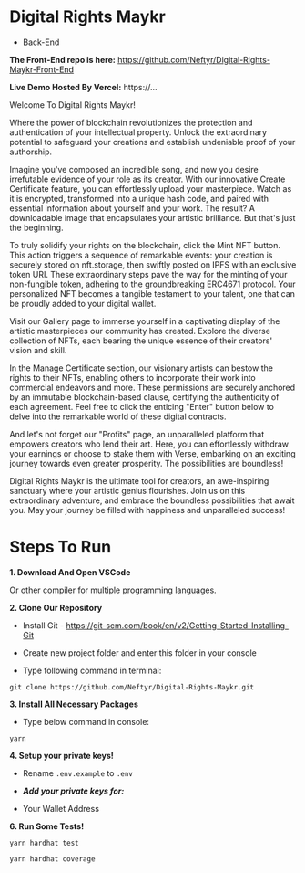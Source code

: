 # Digital Rights Maykr
* Back-End

**The Front-End repo is here:** https://github.com/Neftyr/Digital-Rights-Maykr-Front-End

**Live Demo Hosted By Vercel:** https://...

Welcome To Digital Rights Maykr!

Where the power of blockchain revolutionizes the protection and authentication of your intellectual property.
Unlock the extraordinary potential to safeguard your creations and establish undeniable proof of your authorship.


Imagine you've composed an incredible song, and now you desire irrefutable evidence of your role as its creator.
With our innovative Create Certificate feature, you can effortlessly upload your masterpiece.
Watch as it is encrypted, transformed into a unique hash code, and paired with essential information about yourself and your work.
The result? A downloadable image that encapsulates your artistic brilliance. But that's just the beginning.


To truly solidify your rights on the blockchain, click the Mint NFT button.
This action triggers a sequence of remarkable events: your creation is securely stored on nft.storage, then swiftly posted on IPFS with an exclusive token URI.
These extraordinary steps pave the way for the minting of your non-fungible token, adhering to the groundbreaking ERC4671 protocol.
Your personalized NFT becomes a tangible testament to your talent, one that can be proudly added to your digital wallet.


Visit our Gallery page to immerse yourself in a captivating display of the artistic masterpieces our community has created.
Explore the diverse collection of NFTs, each bearing the unique essence of their creators' vision and skill.


In the Manage Certificate section, our visionary artists can bestow the rights to their NFTs, enabling others to incorporate their work into commercial endeavors and more.
These permissions are securely anchored by an immutable blockchain-based clause, certifying the authenticity of each agreement.
Feel free to click the enticing "Enter" button below to delve into the remarkable world of these digital contracts.


And let's not forget our "Profits" page, an unparalleled platform that empowers creators who lend their art.
Here, you can effortlessly withdraw your earnings or choose to stake them with Verse, embarking on an exciting journey towards even greater prosperity.
The possibilities are boundless!


Digital Rights Maykr is the ultimate tool for creators, an awe-inspiring sanctuary where your artistic genius flourishes.
Join us on this extraordinary adventure, and embrace the boundless possibilities that await you.
May your journey be filled with happiness and unparalleled success!

# Steps To Run

**1. Download And Open VSCode**

Or other compiler for multiple programming languages.

**2. Clone Our Repository**

* Install Git - https://git-scm.com/book/en/v2/Getting-Started-Installing-Git

* Create new project folder and enter this folder in your console

* Type following command in terminal:

`git clone https://github.com/Neftyr/Digital-Rights-Maykr.git`

**3. Install All Necessary Packages**

* Type below command in console:

`yarn`

**4. Setup your private keys!**

* Rename `.env.example` to `.env`

* ***Add your private keys for:***

- Your Wallet Address

**6. Run Some Tests!**

`yarn hardhat test`

`yarn hardhat coverage`
